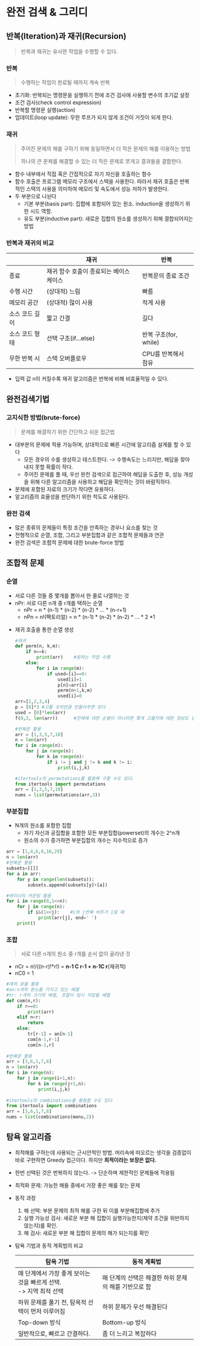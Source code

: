 # 완전 검색 & 그리디

## 반복(Iteration)과 재귀(Recursion)

> 반복과 재귀는 유사한 작업을 수행할 수 있다.

### 반복

> 수행하는 작업이 완료될 때까지 계속 반복

- 초기화: 반복되는 명령문을 실행하기 전에 조건 검사에 사용할 변수의 초기값 설정
- 조건 검사(check control expression)
- 반복할 명령문 실행(action)
- 업데이트(loop update): 무한 루프가 되지 않게 조건이 거짓이 되게 한다.

### 재귀

> 주어진 문제의 해를 구하기 위해 동일하면서 더 작은 문제의 해를 이용하는 방법
>
> 하나의 큰 문제를 해결할 수 있는 더 작은 문제로 쪼개고 결과들을 결합한다.

- 함수 내부에서 직접 혹은 간접적으로 자기 자신을 호출하는 함수
- 함수 호출은 프로그램 메모리 구조에서 스택을 사용한다. 따라서 재귀 호출은 반복적인 스택의 사용을 의미하여 메모리 및 속도에서 성능 저하가 발생한다.
- 두 부분으로 나뉜다
  - 기본 부분(basis part): 집합에 포함되어 있는 원소. induction을 생성하기 위한 시드 역할.
  - 유도 부분(inductive part): 새로운 집합의 원소를 생성하기 위해 결합되어지는 방법

### 반복과 재귀의 비교

|                | 재귀                                    | 반복                  |
| -------------- | --------------------------------------- | --------------------- |
| 종료           | 재귀 함수 호출이 종료되는 베이스 케이스 | 반복문의 종료 조건    |
| 수행 시간      | (상대적) 느림                           | 빠름                  |
| 메모리 공간    | (상대적) 많이 사용                      | 적게 사용             |
| 소스 코드 길이 | 짧고 간결                               | 길다                  |
| 소스 코드 형태 | 선택 구조(if...else)                    | 반복 구조(for, while) |
| 무한 반복 시   | 스택 오버플로우                         | CPU를 반복해서 점유   |

- 입력 값 n이 커질수록 재귀 알고리즘은 반복에 비해 비효율적일 수 있다.



## 완전검색기법

### 고지식한 방법(brute-force)

> 문제를 해결하기 위한 간단하고 쉬운 접근법

- 대부분의 문제에 적용 가능하며, 상대적으로 빠른 시간에 알고리즘 설계를 할 수 있다
  - 모든 경우의 수를 생성하고 테스트한다. -> 수행속도는 느리지만, 해답을 찾아내지 못할 확률이 작다.
  - 주어진 문제를 풀 때, 우선 완전 검색으로 접근하여 해답을 도출한 후, 성능 개성을 위해 다른 알고리즘을 사용하고 해답을 확인하는 것이 바람직하다.
- 문제에 포함된 자료의 크기가 작다면 유용하다. 
- 알고리즘의 효율성을 판단하기 위한 척도로 사용된다.

### 완전 검색

- 많은 종류의 문제들이 특정 조건을 만족하는 경우나 요소를 찾는 것
- 전형적으로 순열, 조합, 그리고 부분집합과 같은 조합적 문제들과 연관
- 완전 검색은 조합적 문제에 대한 brute-force 방법



## 조합적 문제

### 순열

- 서로 다른 것들 중 몇개를 뽑아서 한 줄로 나열하는 것
- nPr: 서로 다른 n개 중 r개를 택하는 순열
  - nPr = n * (n-1) * (n-2) * (n-2) * ... * (n-r+1)
  - nPn = n!(팩토리얼) = n * (n-1) * (n-2) * (n-2) * ... * 2 *1

* 재귀 호출을 통한 순열 생성

  ```python
  #재귀
  def perm(n, k,m):
      if n==k:
          print(arr)	#원하는 작업 수행
      else:
          for i in range(m):
              if used=[i]==0:
                  used[i]=1
                  p[n]=arr[i]
                  perm(n+1,k,m)
                  used[i]=0
  arr=[1,2,3,4]
  p = [0]*3	#고를 숫자만큼 만들어주면 된다
  used = [0]*len(arr)
  f(0,3, len(arr))		#전체에 대한 순열이 아니라면 몇개 고를지에 대한 정보도 넘겨야한다.
  
  #반복문 활용
  arr = [1,3,5,7,10]
  n = len(arr)
  for i in range(n):
      for j in range(n):
          for k in range(n):
              if i != j and j != k and k != i:
                  print(i,j,k)
  
  #itertools의 permutations를 활용해 구할 수도 있다.
  from itertools import permutations
  arr = [1,3,5,7,10]
  nums = list(permutations(arr,3))
  ```

### 부분집합

- N개의 원소를 포함한 집합
  - 자기 자신과 공집합을 포함한 모든 부분집합(powerset)의 개수는 2^n개
  - 원소의 수가 증가하면 부분집합의 개수는 지수적으로 증가

```python
arr = [1,4,6,8,16,29]
n = len(arr)
#반복문 활용
subsets=[[]]
for a in arr:
    for y in range(len(subsets)):
        subsets.append(subsets[y]+[a])

#바이너리 카운팅 활용
for i in range(0,1<<n):
    for j in range(n):
        if i&(1<<j):	#i의 j번째 비트가 1일 때
            print(arr[j], end=' ')
    print()
```

### 조합

> 서로 다른 n개의 원소 중 r개를 순서 없이 골라낸 것

- nCr = n!/((n-r)!*r!) = **n-1 C r-1 + n-1C r**(재귀적)
- nC0 = 1

```python
#재귀 호출 활용
#an:n개의 원소를 가지고 있는 배열
#tr: r개의 크기의 배열, 조합이 임시 저장될 배열
def com(n,r):
    if r==0:
        print(arr)
    elif n<r:
        return
    else:
        tr[r-1] = an[n-1]
        com[n-1,r-1]
        com[n-1,r]
        
#반복문 활용
arr = [3,6,1,7,8]
n = len(arr)
for i in range(n):
    for j in range(i+1,n):
        for k in range(j+1,n):
            print(i,j,k)
            
#itertools의 combinations를 활용할 수도 있다
from itertools import combinations
arr = [3,6,1,7,8]
nums = list(combinations(menu,2))
```



## 탐욕 알고리즘

- 최적해를 구하는데 사용되는 근시안적인 방법. 머리속에 떠오르는 생각을 검증없이 바로 구현하면 Greedy 접근이다. 하지만 **최적이라는 보장은 없다.**
- 한번 선택된 것은 번복하지 않는다. -> 단순하며 제한적인 문제들에 적용됨
- 최적화 문제: 가능한 해들 중에서 가장 좋은 해를 찾는 문제
- 동작 과정
  1. 해 선택: 부분 문제의 최적 해를 구한 뒤 이를 부분해집합에 추가
  2. 실행 가능성 검사: 새로운 부분 해 집합이 실행가능한지(제약 조건을 위반하지 않는지)를 확인.
  3. 해 검사: 새로운 부분 해 집합이 문제의 해가 되는지를 확인

- 탐욕 기법과 동적 계획법의 비교

  | 탐욕 기법                                                    | 동적 계획법                                          |
  | ------------------------------------------------------------ | ---------------------------------------------------- |
  | 매 단계에서 가장 좋게 보이는 것을 빠르게 선택. <br />-> 지역 최적 선택 | 매 단계의 선택은 해결한 하위 문제의 해를 기반으로 함 |
  | 하위 문제를 풀기 전, 탐욕적 선택이 먼저 이루어짐             | 하위 문제가 우선 해결된다                            |
  | Top-down 방식                                                | Bottom-up 방식                                       |
  | 일반적으로, 빠르고 간결하다.                                 | 좀 더 느리고 복잡하다                                |

  